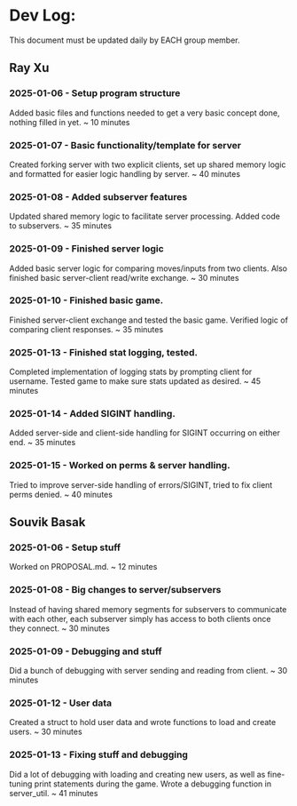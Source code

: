 # Dev Log:

This document must be updated daily by EACH group member.

## Ray Xu

### 2025-01-06 - Setup program structure
Added basic files and functions needed to get a very basic concept done, nothing filled in yet. ~ 10 minutes

### 2025-01-07 - Basic functionality/template for server
Created forking server with two explicit clients, set up shared memory logic and formatted for easier logic handling by server. ~ 40 minutes

### 2025-01-08 - Added subserver features
Updated shared memory logic to facilitate server processing. Added code to subservers. ~ 35 minutes

### 2025-01-09 - Finished server logic
Added basic server logic for comparing moves/inputs from two clients. Also finished basic server-client read/write exchange. ~ 30 minutes

### 2025-01-10 - Finished basic game.
Finished server-client exchange and tested the basic game. Verified logic of comparing client responses. ~ 35 minutes

### 2025-01-13 - Finished stat logging, tested.
Completed implementation of logging stats by prompting client for username. Tested game to make sure stats updated as desired. ~ 45 minutes

### 2025-01-14 - Added SIGINT handling.
Added server-side and client-side handling for SIGINT occurring on either end. ~ 35 minutes

### 2025-01-15 - Worked on perms & server handling.
Tried to improve server-side handling of errors/SIGINT, tried to fix client perms denied. ~ 40 minutes

## Souvik Basak

### 2025-01-06 - Setup stuff
Worked on PROPOSAL.md. ~ 12 minutes

### 2025-01-08 - Big changes to server/subservers
Instead of having shared memory segments for subservers to communicate with each other, each subserver simply has access to both clients once they connect. ~ 30 minutes

### 2025-01-09 - Debugging and stuff
Did a bunch of debugging with server sending and reading from client. ~ 30 minutes

### 2025-01-12 - User data
Created a struct to hold user data and wrote functions to load and create users. ~ 30 minutes

### 2025-01-13 - Fixing stuff and debugging
Did a lot of debugging with loading and creating new users, as well as fine-tuning print statements during the game. Wrote a debugging function in server_util. ~ 41 minutes
